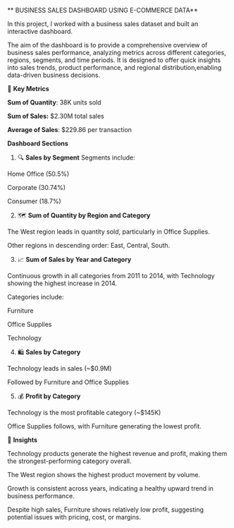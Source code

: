 ** BUSINESS SALES DASHBOARD USING E-COMMERCE DATA**

In this project, I worked with a business sales dataset and built an interactive dashboard.

The aim of the dashboard is to provide a comprehensive overview of business sales performance, analyzing metrics across different categories, regions, segments, and time periods.
It is designed to offer quick insights into sales trends, product performance, and regional distribution,enabling data-driven business decisions.

📌 **Key Metrics**

**Sum of Quantity**: 38K units sold

**Sum of Sales:** $2.30M total sales

**Average of Sales**: $229.86 per transaction

**Dashboard Sections**
1. 🔍 **Sales by Segment**
Segments include:

Home Office (50.5%)

Corporate (30.74%)

Consumer (18.7%)

2. 🗺️ **Sum of Quantity by Region and Category**
   
The West region leads in quantity sold, particularly in Office Supplies.

Other regions in descending order: East, Central, South.

3. 📈 **Sum of Sales by Year and Category**

Continuous growth in all categories from 2011 to 2014, with Technology showing the highest increase in 2014.

Categories include:

Furniture

Office Supplies

Technology

4. 🛍️ **Sales by Category**

Technology leads in sales (~$0.9M)

Followed by Furniture and Office Supplies

5. 💰 **Profit by Category**

Technology is the most profitable category (~$145K)

Office Supplies follows, with Furniture generating the lowest profit.

🧠 **Insights**

Technology products generate the highest revenue and profit, making them the strongest-performing category overall.

The West region shows the highest product movement by volume.

Growth is consistent across years, indicating a healthy upward trend in business performance.

Despite high sales, Furniture shows relatively low profit, suggesting potential issues with pricing, cost, or margins.
